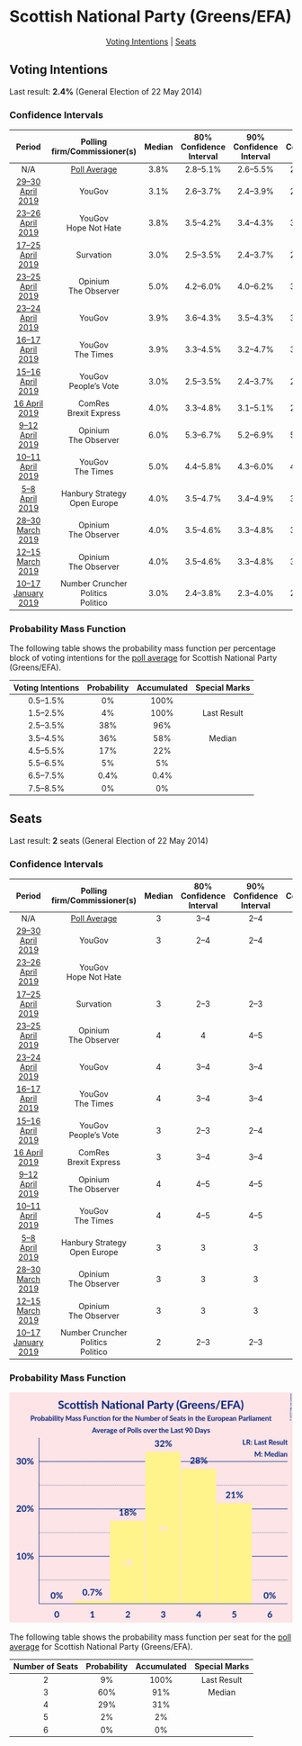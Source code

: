 # Scottish National Party (Greens/EFA)

<p align="center"><a href="#voting-intentions">Voting Intentions</a> | <a href="#seats">Seats</a></p>

## Voting Intentions

Last result: **2.4%** (General Election of 22 May 2014)

### Confidence Intervals

| Period     | Polling firm/Commissioner(s) | Median | 80% Confidence Interval | 90% Confidence Interval | 95% Confidence Interval | 99% Confidence Interval |
|:----------:|:----------------:|:-----------:|:-----------------------:|:-----------------------:|:-----------------------:|:-----------------------:|
| N/A | [Poll Average](average.html) | 3.8% | 2.8–5.1% | 2.6–5.5% | 2.5–5.9% | 2.2–6.5% |
| [29–30 April 2019](2019-04-30-YouGov.html) | YouGov | 3.1% | 2.6–3.7% | 2.4–3.9% | 2.3–4.0% | 2.1–4.3% |
| [23–26 April 2019](2019-04-26-YouGov.html) | YouGov <br> Hope Not Hate | 3.8% | 3.5–4.2% | 3.4–4.3% | 3.3–4.4% | 3.2–4.6% |
| [17–25 April 2019](2019-04-25-Survation.html) | Survation | 3.0% | 2.5–3.5% | 2.4–3.7% | 2.3–3.8% | 2.1–4.1% |
| [23–25 April 2019](2019-04-25-Opinium.html) | Opinium <br> The Observer | 5.0% | 4.2–6.0% | 4.0–6.2% | 3.8–6.5% | 3.5–7.0% |
| [23–24 April 2019](2019-04-24-YouGov.html) | YouGov | 3.9% | 3.6–4.3% | 3.5–4.3% | 3.4–4.4% | 3.2–4.6% |
| [16–17 April 2019](2019-04-17-YouGov.html) | YouGov <br> The Times | 3.9% | 3.3–4.5% | 3.2–4.7% | 3.1–4.9% | 2.8–5.2% |
| [15–16 April 2019](2019-04-16-YouGov.html) | YouGov <br> People’s Vote | 3.0% | 2.5–3.5% | 2.4–3.7% | 2.3–3.8% | 2.1–4.1% |
| [16 April 2019](2019-04-16-ComRes.html) | ComRes <br> Brexit Express | 4.0% | 3.3–4.8% | 3.1–5.1% | 2.9–5.3% | 2.7–5.8% |
| [9–12 April 2019](2019-04-12-Opinium.html) | Opinium <br> The Observer | 6.0% | 5.3–6.7% | 5.2–6.9% | 5.0–7.1% | 4.7–7.5% |
| [10–11 April 2019](2019-04-11-YouGov.html) | YouGov <br> The Times | 5.0% | 4.4–5.8% | 4.3–6.0% | 4.1–6.2% | 3.9–6.5% |
| [5–8 April 2019](2019-04-08-HanburyStrategy.html) | Hanbury Strategy <br> Open Europe | 4.0% | 3.5–4.7% | 3.4–4.9% | 3.3–5.0% | 3.0–5.3% |
| [28–30 March 2019](2019-03-30-Opinium.html) | Opinium <br> The Observer | 4.0% | 3.5–4.6% | 3.3–4.8% | 3.2–4.9% | 3.0–5.3% |
| [12–15 March 2019](2019-03-15-Opinium.html) | Opinium <br> The Observer | 4.0% | 3.5–4.6% | 3.3–4.8% | 3.2–4.9% | 3.0–5.3% |
| [10–17 January 2019](2019-01-17-NumberCruncherPolitics.html) | Number Cruncher Politics <br> Politico | 3.0% | 2.4–3.8% | 2.3–4.0% | 2.1–4.3% | 1.9–4.7% |

### Probability Mass Function

The following table shows the probability mass function per percentage block of voting intentions for the [poll average](average.html) for Scottish National Party (Greens/EFA).

| Voting Intentions | Probability | Accumulated | Special Marks |
|:-----------------:|:-----------:|:-----------:|:-------------:|
| 0.5–1.5% | 0% | 100% |  |
| 1.5–2.5% | 4% | 100% | Last Result |
| 2.5–3.5% | 38% | 96% |  |
| 3.5–4.5% | 36% | 58% | Median |
| 4.5–5.5% | 17% | 22% |  |
| 5.5–6.5% | 5% | 5% |  |
| 6.5–7.5% | 0.4% | 0.4% |  |
| 7.5–8.5% | 0% | 0% |  |


## Seats

Last result: **2** seats (General Election of 22 May 2014)

### Confidence Intervals

| Period     | Polling firm/Commissioner(s) | Median | 80% Confidence Interval | 90% Confidence Interval | 95% Confidence Interval | 99% Confidence Interval |
|:----------:|:----------------:|:------:|:-----------------------:|:-----------------------:|:-----------------------:|:-----------------------:|
| N/A | [Poll Average](average.html) | 3 | 3–4 | 2–4 | 2–4 | 2–5 |
| [29–30 April 2019](2019-04-30-YouGov.html) | YouGov | 3 | 2–4 | 2–4 | 2–4 | 2–4 |
| [23–26 April 2019](2019-04-26-YouGov.html) | YouGov <br> Hope Not Hate |  |  |  |  |  |
| [17–25 April 2019](2019-04-25-Survation.html) | Survation | 3 | 2–3 | 2–3 | 2–3 | 2–4 |
| [23–25 April 2019](2019-04-25-Opinium.html) | Opinium <br> The Observer | 4 | 4 | 4–5 | 3–5 | 3–5 |
| [23–24 April 2019](2019-04-24-YouGov.html) | YouGov | 4 | 3–4 | 3–4 | 3–4 | 3–4 |
| [16–17 April 2019](2019-04-17-YouGov.html) | YouGov <br> The Times | 4 | 3–4 | 3–4 | 3–4 | 3–5 |
| [15–16 April 2019](2019-04-16-YouGov.html) | YouGov <br> People’s Vote | 3 | 2–3 | 2–4 | 2–4 | 2–4 |
| [16 April 2019](2019-04-16-ComRes.html) | ComRes <br> Brexit Express | 3 | 3–4 | 3–4 | 3–4 | 2–4 |
| [9–12 April 2019](2019-04-12-Opinium.html) | Opinium <br> The Observer | 4 | 4–5 | 4–5 | 4–5 | 4–5 |
| [10–11 April 2019](2019-04-11-YouGov.html) | YouGov <br> The Times | 4 | 4–5 | 4–5 | 4–5 | 3–5 |
| [5–8 April 2019](2019-04-08-HanburyStrategy.html) | Hanbury Strategy <br> Open Europe | 3 | 3 | 3 | 2–3 | 2–3 |
| [28–30 March 2019](2019-03-30-Opinium.html) | Opinium <br> The Observer | 3 | 3 | 3 | 3 | 3–4 |
| [12–15 March 2019](2019-03-15-Opinium.html) | Opinium <br> The Observer | 3 | 3 | 3 | 3 | 2–4 |
| [10–17 January 2019](2019-01-17-NumberCruncherPolitics.html) | Number Cruncher Politics <br> Politico | 2 | 2–3 | 2–3 | 1–3 | 1–3 |

### Probability Mass Function

![Graph with seats probability mass function not yet produced](average-seats-pmf-scottishnationalpartygreensefa.png "Seats Probability Mass Function")

The following table shows the probability mass function per seat for the [poll average](average.html) for Scottish National Party (Greens/EFA).

| Number of Seats | Probability | Accumulated | Special Marks |
|:---------------:|:-----------:|:-----------:|:-------------:|
| 2 | 9% | 100% | Last Result |
| 3 | 60% | 91% | Median |
| 4 | 29% | 31% |  |
| 5 | 2% | 2% |  |
| 6 | 0% | 0% |  |


